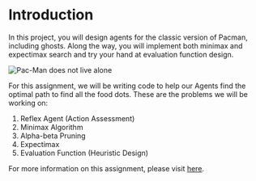 # Introduction

In this project, you will design agents for the classic version of Pacman, including ghosts. Along the way, you will implement both minimax and expectimax search and try your hand at evaluation function design.

![Pac-Man does not live alone](https://github.com/ngbolin/pacman_projects/blob/master/images/pacman_multi_agent.png)

For this assignment, we will be writing code to help our Agents find the optimal path to find all the food dots. These are the problems we will be working on:

1. Reflex Agent (Action Assessment)
2. Minimax Algorithm
3. Alpha-beta Pruning
4. Expectimax
5. Evaluation Function (Heuristic Design)

For more information on this assignment, please visit [here](http://ai.berkeley.edu/multiagent.html).


